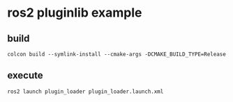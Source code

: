 # ros2 pluginlib example

## build

```shell
colcon build --symlink-install --cmake-args -DCMAKE_BUILD_TYPE=Release
```

## execute

```shell
ros2 launch plugin_loader plugin_loader.launch.xml 
```